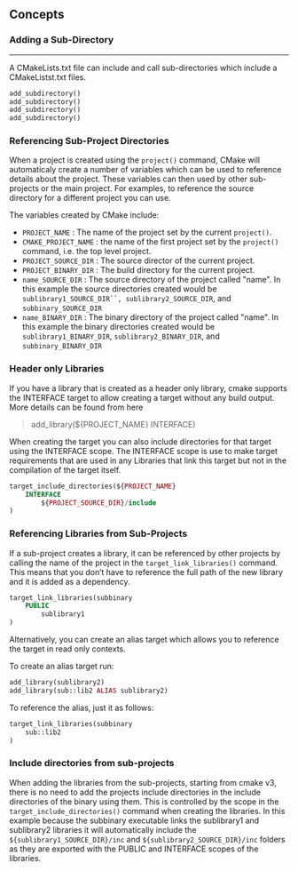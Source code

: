 ## Concepts

### Adding a Sub-Directory
---
A CMakeLists.txt file can include and call sub-directories which include a CMakeListst.txt files.

```php
add_subdirectory()
add_subdirectory()
add_subdirectory()
add_subdirectory()
```

### Referencing Sub-Project Directories
When a project is created using the `project()` command, CMake will automaticaly create a number of variables which can be used to reference details about the project. These variables can then used by other sub-projects or the main project. For examples, to reference the source directory for a different project you can use.

The variables created by CMake include:

- `PROJECT_NAME`        : The name of the project set by the current `project()`.
- `CMAKE_PROJECT_NAME`  : the name of the first project set by the `project() `command, i.e. the top level project.
- `PROJECT_SOURCE_DIR`  : The source director of the current project.
- `PROJECT_BINARY_DIR`  : The build directory for the current project.
- `name_SOURCE_DIR`     : The source directory of the project called "name". In this example the source directories created would be `sublibrary1_SOURCE_DIR``, sublibrary2_SOURCE_DIR`, and `subbinary_SOURCE_DIR`
- `name_BINARY_DIR`     : The binary directory of the project called "name". In this example the binary directories created would be `sublibrary1_BINARY_DIR`, `sublibrary2_BINARY_DIR`, and `subbinary_BINARY_DIR`

### Header only Libraries
If you have a library that is created as a header only library, cmake supports the INTERFACE target to allow creating a target without any build output. More details can be found from here

> add_library(${PROJECT_NAME} INTERFACE)

When creating the target you can also include directories for that target using the INTERFACE scope. The INTERFACE scope is use to make target requirements that are used in any Libraries that link this target but not in the compilation of the target itself.

```php
target_include_directories(${PROJECT_NAME}
    INTERFACE
        ${PROJECT_SOURCE_DIR}/include
)
```

### Referencing Libraries from Sub-Projects
If a sub-project creates a library, it can be referenced by other projects by calling the name of the project in the `target_link_libraries()` command. This means that you don’t have to reference the full path of the new library and it is added as a dependency.

```php
target_link_libraries(subbinary
    PUBLIC
        sublibrary1
)
```
Alternatively, you can create an alias target which allows you to reference the target in read only contexts.

To create an alias target run:

```php
add_library(sublibrary2)
add_library(sub::lib2 ALIAS sublibrary2)
```
To reference the alias, just it as follows:
```php
target_link_libraries(subbinary
    sub::lib2
)
```

### Include directories from sub-projects
When adding the libraries from the sub-projects, starting from cmake v3, there is no need to add the projects include directories in the include directories of the binary using them.
This is controlled by the scope in the `target_include_directories()` command when creating the libraries. In this example because the subbinary executable links the sublibrary1 and sublibrary2 libraries it will automatically include the `${sublibrary1_SOURCE_DIR}/inc` and `${sublibrary2_SOURCE_DIR}/inc` folders as they are exported with the PUBLIC and INTERFACE scopes of the libraries.